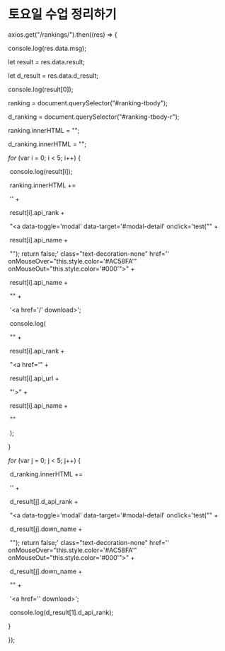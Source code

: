 # 토요일 수업 정리하기

axios.get("/rankings/").then((res) => {

  console.log(res.data.msg);

  let result = res.data.result;

  let d_result = res.data.d_result;

  console.log(result[0]);

  ranking = document.querySelector("#ranking-tbody");

  d_ranking = document.querySelector("#ranking-tbody-r");

  ranking.innerHTML = "";

  d_ranking.innerHTML = "";

  *for* (var i = 0; i < 5; i++) {

​    console.log(result[i]);

​    ranking.innerHTML +=

​      '<tr><td class="text-center">' +

​      result[i].api_rank +

​      "</td><td><a data-toggle='modal' data-target='#modal-detail' onclick='test(\"" +

​      result[i].api_name +

​      "\"); return false;' class=\"text-decoration-none\" href='' onMouseOver=\"this.style.color='#AC58FA'\" onMouseOut=\"this.style.color='#000'\">" +

​      result[i].api_name +

​      "</a></td>" +

​      '<td class="text-center"><a href=\'/\' download><i class="mdi mdi-arrow-down-bold-circle-outline text-primary" style="font-size:25px"></i></a></td>';

​    console.log(

​      "<td>" +

​        result[i].api_rank +

​        "</td><td><a href='" +

​        result[i].api_url +

​        "'>" +

​        result[i].api_name +

​        "</a></td></tr>"

​    );

  }

  *for* (var j = 0; j < 5; j++) {

​    d_ranking.innerHTML +=

​      '<tr><td class="text-center">' +

​      d_result[j].d_api_rank +

​      "</td><td><a data-toggle='modal' data-target='#modal-detail' onclick='test(\"" +

​      d_result[j].down_name +

​      "\"); return false;' class=\"text-decoration-none\" href='' onMouseOver=\"this.style.color='#AC58FA'\" onMouseOut=\"this.style.color='#000'\">" +

​      d_result[j].down_name +

​      "</a></td>" +

​      '<td class="text-center"><a href=\'\' download><i class="mdi mdi-arrow-down-bold-circle-outline text-primary" style="font-size:25px"></i></a></td>';

​    console.log(d_result[1].d_api_rank);

  }

});